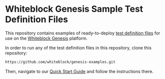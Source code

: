 # Whiteblock Genesis Sample Test Definition Files

This repository contains examples of ready-to-deploy [test definition files](https://docs.whiteblock.io/defining_tests.html) for use on the [Whiteblock Genesis](https://genesis.whiteblock.io/) platform.

In order to run any of the test definition files in this repository, clone this repository:

```bash
https://github.com/whiteblock/genesis-examples.git
```

Then, navigate to our [Quick Start Guide](https://docs.whiteblock.io/quick_start.html) and follow the instructions there.

